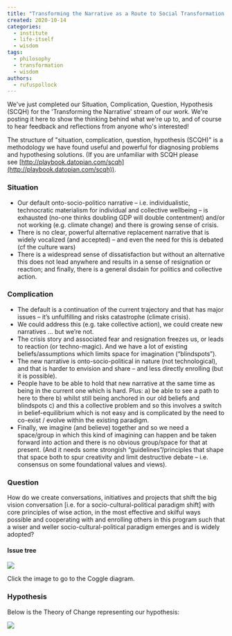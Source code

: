```yaml
---
title: "Transforming the Narrative as a Route to Social Transformation (Situation, Complication, Question, Hypothesis - SCQH)"
created: 2020-10-14
categories: 
  - institute
  - life-itself
  - wisdom
tags: 
  - philosophy
  - transformation
  - wisdom
authors: 
  - rufuspollock
---
```


We've just completed our Situation, Complication, Question, Hypothesis (SCQH) for the 'Transforming the Narrative' stream of our work. We're posting it here to show the thinking behind what we're up to, and of course to hear feedback and reflections from anyone who's interested!

The structure of "situation, complication, question, hypothesis (SCQH)" is a methodology we have found useful and powerful for diagnosing problems and hypothesing solutions. (If you are unfamiliar with SCQH please see [http://playbook.datopian.com/scqh](http://playbook.datopian.com/scqh)).

### Situation

- Our default onto-socio-politico narrative – i.e. individualistic, technocratic materialism for individual and collective wellbeing – is exhausted (no-one thinks doubling GDP will double contentment) and/or not working (e.g. climate change) and there is growing sense of crisis.
- There is no clear, powerful alternative replacement narrative that is widely vocalized (and accepted) – and even the need for this is debated (cf the culture wars)
- There is a widespread sense of dissatisfaction but without an alternative this does not lead anywhere and results in a sense of resignation or reaction; and finally, there is a general disdain for politics and collective action.

### [](https://github.com/life-itself/tao/blob/master/scqh/README.md#complication)Complication

- The default is a continuation of the current trajectory and that has major issues – it’s unfulfilling and risks catastrophe (climate crisis).
- We could address this (e.g. take collective action), we could create new narratives … but we’re not.
- The crisis story and associated fear and resignation freezes us, or leads to reaction (or techno-magic). And we have a lot of existing beliefs/assumptions which limits space for imagination (“blindspots”).
- The new narrative is onto-socio-political in nature (not technological), and that is harder to envision and share – and less directly enrolling (but it is possible).
- People have to be able to hold that new narrative at the same time as being in the current one which is hard. Plus: a) be able to see a path to here to there b) whilst still being anchored in our old beliefs and blindspots c) and this a collective problem and so this involves a switch in belief-equilibrium which is not easy and is complicated by the need to co-exist / evolve within the existing paradigm.
- Finally, we imagine (and believe) together and so we need a space/group in which this kind of imagining can happen and be taken forward into action and there is no obvious group/space for that at present. (And it needs some strongish “guidelines”/principles that shape that space both to spur creativity and limit destructive debate – i.e. consensus on some foundational values and views).

### [](https://github.com/life-itself/tao/blob/master/scqh/README.md#question)Question

How do we create conversations, initiatives and projects that shift the big vision conversation \[i.e. for a socio-cultural-political paradigm shift\] with core principles of wise action, in the most effective and skilful ways possible and cooperating with and enrolling others in this program such that a wiser and weller socio-cultural-political paradigm emerges and is widely adopted?

#### [](https://github.com/life-itself/tao/blob/master/scqh/README.md#issue-tree)Issue tree

[![](assets/images/Screenshot-2021-09-22-142545-1024x592.png)](https://coggle.it/diagram/X5foU48kvlUMpNq_/t/transforming-the-narrative-issue-tree-is-widely-adopted)

Click the image to go to the Coggle diagram.

### [](https://github.com/life-itself/tao/blob/master/scqh/README.md#hypothesis)Hypothesis

Below is the Theory of Change representing our hypothesis:

![](assets/images/30y-Theory-of-Change-Big-Vision-1024x732.png)
